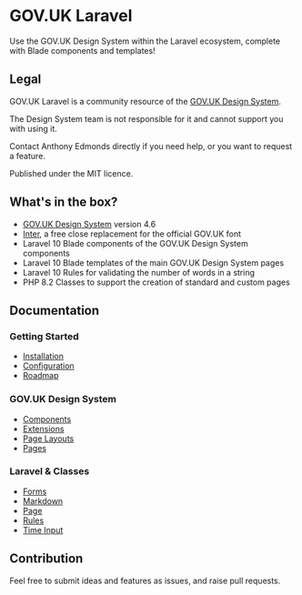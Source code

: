 # GOV.UK Laravel
Use the GOV.UK Design System within the Laravel ecosystem, complete with Blade components and templates!

## Legal
GOV.UK Laravel is a community resource of the [GOV.UK Design System](https://design-system.service.gov.uk).

The Design System team is not responsible for it and cannot support you with using it.

Contact Anthony Edmonds directly if you need help, or you want to request a feature.

Published under the MIT licence.

## What's in the box?

* [GOV.UK Design System](https://design-system.service.gov.uk) version 4.6
* [Inter](https://fonts.google.com/specimen/Inter), a free close replacement for the official GOV.UK font
* Laravel 10 Blade components of the GOV.UK Design System components
* Laravel 10 Blade templates of the main GOV.UK Design System pages
* Laravel 10 Rules for validating the number of words in a string
* PHP 8.2 Classes to support the creation of standard and custom pages

## Documentation

### Getting Started
* [Installation](docs/install.md)
* [Configuration](docs/configuration.md)
* [Roadmap](docs/roadmap.md)

### GOV.UK Design System
* [Components](docs/components.md)
* [Extensions](docs/extensions.md)
* [Page Layouts](docs/layout.md)
* [Pages](docs/pages.md)

### Laravel & Classes
* [Forms](docs/forms.md)
* [Markdown](docs/markdown.md)
* [Page](docs/classes/page.md)
* [Rules](docs/rules.md)
* [Time Input](docs/components/time-input.md)

## Contribution

Feel free to submit ideas and features as issues, and raise pull requests.
